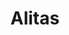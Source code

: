 ---
title: Alitas
date: 
draft: false

# descripcion
description : Alitas

materials: Plata 925

color: Plateado

dimensions: 1,3 cm

code: 01-03-0154

type: "Aros"

categories: []

price: $1.650,00

price_eftvo: $1.400,00

# Images
# first image will be shown in the product page
images:
  # - image: "images/path_to_image"
  # La ubicacion de las imagenes es imagenes/Aros/Aros.Microcubic/01-03-0154-alitas
  - image: "./images/aros/microcubic/01-03-0154-alitas_a.jpeg"
  - image: "./images/aros/microcubic/01-03-0154-alitas_b.jpeg"
---